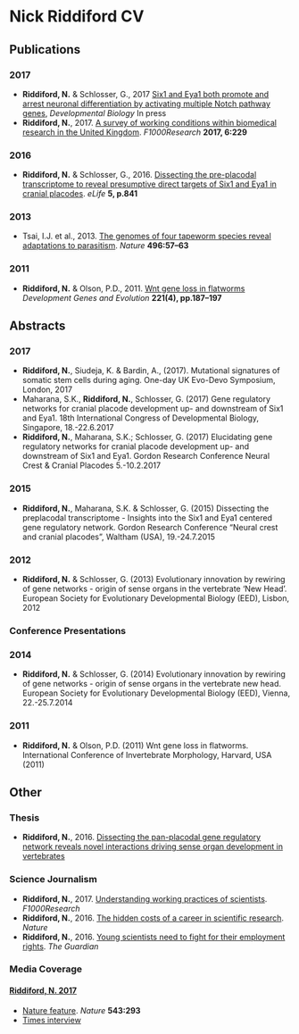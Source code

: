 # Nick Riddiford CV

## Publications

### 2017

* **Riddiford, N.** & Schlosser, G., 2017 [Six1 and Eya1 both promote and arrest neuronal differentiation by activating multiple Notch pathway   genes](PDF/2017_Dev_Biol_Riddiford.pdf), *Developmental Biology* In press
* **Riddiford, N.**, 2017. [A survey of working conditions within biomedical research in the United Kingdom](PDF/2017_F1000_Riddiford.pdf).  *F1000Research* **2017, 6:229**

### 2016
* **Riddiford, N.** & Schlosser, G., 2016. [Dissecting the pre-placodal transcriptome to reveal presumptive direct targets of Six1 and Eya1 in cranial placodes](PDF/2016_Elife_Riddiford.pdf). *eLife* **5, p.841**

### 2013
* Tsai, I.J. et al., 2013. [The genomes of four tapeworm species reveal adaptations to parasitism](PDF/2013_Tsai_et.al_Nature.pdf). *Nature* **496:57–63**

### 2011
* **Riddiford, N.** & Olson, P.D., 2011. [Wnt gene loss in flatworms](PDF/2011_Dev_Genes_Evol_Riddiford.pdf) *Development Genes and Evolution* **221(4), pp.187–197**


## Abstracts

### 2017
* **Riddiford, N.**, Siudeja, K. & Bardin, A., (2017). Mutational signatures of somatic stem cells during aging. One-day UK Evo-Devo Symposium, London, 2017
* Maharana, S.K., **Riddiford, N.**, Schlosser, G. (2017) Gene regulatory networks for cranial placode development up- and downstream of Six1 and Eya1. 18th International Congress of Developmental Biology, Singapore, 18.-22.6.2017
* **Riddiford, N.**, Maharana, S.K.; Schlosser, G. (2017) Elucidating gene regulatory networks for cranial placode development up- and downstream of Six1 and Eya1. Gordon Research Conference Neural Crest & Cranial Placodes 5.-10.2.2017

### 2015
* **Riddiford, N.**, Maharana, S.K. & Schlosser, G. (2015) Dissecting the preplacodal transcriptome - Insights into the Six1 and Eya1 centered gene regulatory network. Gordon Research Conference “Neural crest and cranial placodes”, Waltham (USA), 19.-24.7.2015

### 2012
* **Riddiford, N.** & Schlosser, G. (2013) Evolutionary innovation by rewiring of gene networks - origin of sense organs in the vertebrate ‘New Head’. European Society for Evolutionary Developmental Biology (EED), Lisbon, 2012

### Conference Presentations

### 2014
* **Riddiford, N.** & Schlosser, G. (2014) Evolutionary innovation by rewiring of gene networks - origin of sense organs in the vertebrate new head. European Society for Evolutionary Developmental Biology (EED), Vienna, 22.-25.7.2014

### 2011
* **Riddiford, N.** & Olson, P.D. (2011) Wnt gene loss in flatworms. International Conference of Invertebrate Morphology, Harvard, USA (2011)


## Other
### Thesis
* **Riddiford, N.**, 2016. [Dissecting the pan-placodal gene regulatory network reveals novel interactions driving sense organ development in vertebrates](PDF/2016_PhD_Riddiford.pdf)

### Science Journalism
* **Riddiford, N.**, 2017. [Understanding working practices of scientists](https://blog.f1000.com/2017/05/16/understanding-working-practices-of-scientists/). *F1000Research*  
* **Riddiford, N.**, 2016. [The hidden costs of a career in scientific research](http://blogs.nature.com/naturejobs/2016/11/28/the-hidden-costs-of-a-career-in-scientific-research/). *Nature*  
* **Riddiford, N.**, 2016. [Young scientists need to fight for their employment   rights](https://www.theguardian.com/higher-education-network/2016/mar/21/young-scientists-need-to-fight-for-their-employment-rights). *The Guardian*

### Media Coverage
#### [Riddiford, N. 2017](https://f1000research.com/articles/6-229/v3)
* [Nature feature](PDF/2017_Nature_survey_feature.pdf). *Nature* **543:293**
* [Times interview](https://www.timeshighereducation.com/news/uk-faces-biomedical-brain-drain-study-warns)
